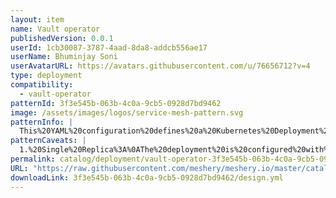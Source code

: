 ```yaml
---
layout: item
name: Vault operator
publishedVersion: 0.0.1
userId: 1cb30087-3787-4aad-8da8-addcb556ae17
userName: Bhuminjay Soni
userAvatarURL: https://avatars.githubusercontent.com/u/76656712?v=4
type: deployment
compatibility:
  - vault-operator
patternId: 3f3e545b-063b-4c0a-9cb5-0928d7bd9462
image: /assets/images/logos/service-mesh-pattern.svg
patternInfo: |
  This%20YAML%20configuration%20defines%20a%20Kubernetes%20Deployment%20for%20the%20vault-operator%20using%20the%20apps%2Fv1%20API%20version.%20It%20specifies%20that%20a%20single%20replica%20of%20the%20vault-operator%20pod%20should%20be%20maintained%20by%20Kubernetes.%20The%20deployment's%20metadata%20sets%20the%20name%20of%20the%20deployment%20to%20vault-operator.%20The%20pod%20template%20within%20the%20deployment%20includes%20metadata%20labels%20that%20tag%20the%20pod%20with%20name%3A%20vault-operator%2C%20which%20helps%20in%20identifying%20and%20managing%20the%20pod.%20The%20pod%20specification%20details%20a%20single%20container%20named%20vault-operator%20that%20uses%20the%20image%20quay.io%2Fcoreos%2Fvault-operator%3Alatest.%20This%20container%20is%20configured%20with%20two%20environment%20variables%3A%20MY_POD_NAMESPACE%20and%20MY_POD_NAME%2C%20which%20derive%20their%20values%20from%20the%20pod's%20namespace%20and%20name%20respectively%20using%20the%20Kubernetes%20downward%20API.%20This%20setup%20ensures%20that%20the%20vault-operator%20container%20is%20aware%20of%20its%20deployment%20context%20within%20the%20Kubernetes%20cluster.
patternCaveats: |
  1.%20Single%20Replica%3A%0AThe%20deployment%20is%20configured%20with%20a%20single%20replica.%20This%20might%20be%20a%20single%20point%20of%20failure.%20Consider%20increasing%20the%20number%20of%20replicas%20for%20high%20availability%20and%20fault%20tolerance.%0A%0A2.%20Image%20Tagging%3A%0AThe%20container%20image%20is%20specified%20as%20latest%2C%20which%20can%20lead%20to%20unpredictable%20deployments%20because%20latest%20may%20change%20over%20time.%20It's%20recommended%20to%20use%20a%20specific%20version%20tag%20to%20ensure%20consistency%20and%20repeatability%20in%20deployments.%0A%0A3.%20Environment%20Variables%3A%0AThe%20deployment%20uses%20environment%20variables%20(MY_POD_NAMESPACE%20and%20MY_POD_NAME)%20obtained%20from%20the%20downward%20API.%20Ensure%20these%20variables%20are%20correctly%20referenced%20and%20required%20by%20your%20application.%0A%0A4.%20Resource%20Requests%20and%20Limits%3A%0AThe%20deployment%20does%20not%20specify%20resource%20requests%20and%20limits%20for%20CPU%20and%20memory.%20This%20could%20lead%20to%20resource%20contention%20or%20overcommitment%20issues.%20It%E2%80%99s%20good%20practice%20to%20define%20these%20to%20ensure%20predictable%20performance%20and%20resource%20usage.
permalink: catalog/deployment/vault-operator-3f3e545b-063b-4c0a-9cb5-0928d7bd9462.html
URL: "https://raw.githubusercontent.com/meshery/meshery.io/master/catalog/3f3e545b-063b-4c0a-9cb5-0928d7bd9462/0.0.1/design.yml"
downloadLink: 3f3e545b-063b-4c0a-9cb5-0928d7bd9462/design.yml
---
```

